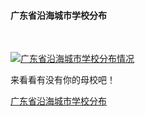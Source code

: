 
#### 广东省沿海城市学校分布
<html>
<head></head>
<body>
<div>
<p><br></p>
</div>
<div class='tableauPlaceholder' id='viz1515354611179' style='position: relative'><noscript><a href='#'><img alt='广东省沿海城市学校分布情况 ' src='https:&#47;&#47;public.tableau.com&#47;static&#47;images&#47;1_&#47;1_4668&#47;1&#47;1_rss.png' style='border: none' /></a></noscript><object class='tableauViz'  style='display:none;'><param name='host_url' value='https%3A%2F%2Fpublic.tableau.com%2F' /> <param name='embed_code_version' value='3' /> <param name='site_root' value='' /><param name='name' value='1_4668&#47;1' /><param name='tabs' value='no' /><param name='toolbar' value='yes' /><param name='static_image' value='https:&#47;&#47;public.tableau.com&#47;static&#47;images&#47;1_&#47;1_4668&#47;1&#47;1.png' /> <param name='animate_transition' value='yes' /><param name='display_static_image' value='yes' /><param name='display_spinner' value='yes' /><param name='display_overlay' value='yes' /><param name='display_count' value='yes' /></object></div>                <script type='text/javascript'>                    var divElement = document.getElementById('viz1515354611179');                    var vizElement = divElement.getElementsByTagName('object')[0];                    vizElement.style.width='100%';vizElement.style.height=(divElement.offsetWidth*0.75)+'px';                    var scriptElement = document.createElement('script');                    scriptElement.src = 'https://public.tableau.com/javascripts/api/viz_v1.js';                    vizElement.parentNode.insertBefore(scriptElement, vizElement);                </script>
</body>
 </html>




来看看有没有你的母校吧！

[广东省沿海城市学校分布](https://public.tableau.com/profile/.86047339#!/vizhome/1_4668/1)